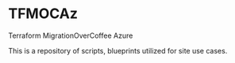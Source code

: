 # TFMOCAz
Terraform MigrationOverCoffee Azure

This is a repository of scripts, blueprints utilized for site use cases.
